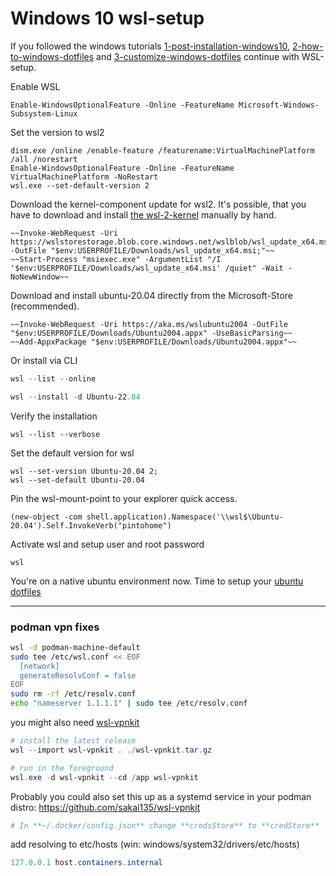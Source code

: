 # Windows 10 wsl-setup

If you followed the windows tutorials [1-post-installation-windows10](1-post-installation-windows10.md),
[2-how-to-windows-dotfiles](2-how-to-windows-dotfiles.md) and
[3-customize-windows-dotfiles](3-customize-windows-dotfiles.md) continue with WSL-setup.


Enable WSL

    Enable-WindowsOptionalFeature -Online -FeatureName Microsoft-Windows-Subsystem-Linux

Set the version to wsl2

    dism.exe /online /enable-feature /featurename:VirtualMachinePlatform /all /norestart
    Enable-WindowsOptionalFeature -Online -FeatureName VirtualMachinePlatform -NoRestart
    wsl.exe --set-default-version 2

Download the kernel-component update for wsl2. It's possible, that you have to download
and install [the wsl-2-kernel](https://docs.microsoft.com/de-de/windows/wsl/wsl2-kernel) manually by hand.

    ~~Invoke-WebRequest -Uri https://wslstorestorage.blob.core.windows.net/wslblob/wsl_update_x64.msi -OutFile "$env:USERPROFILE/Downloads/wsl_update_x64.msi;"~~
    ~~Start-Process "msiexec.exe" -ArgumentList "/I '$env:USERPROFILE/Downloads/wsl_update_x64.msi' /quiet" -Wait -NoNewWindow~~

Download and install ubuntu-20.04 directly from the Microsoft-Store (recommended).

    ~~Invoke-WebRequest -Uri https://aka.ms/wslubuntu2004 -OutFile "$env:USERPROFILE/Downloads/Ubuntu2004.appx" -UseBasicParsing~~
    ~~Add-AppxPackage "$env:USERPROFILE/Downloads/Ubuntu2004.appx"~~

Or install via CLI

```powershell
wsl --list --online

wsl --install -d Ubuntu-22.04
```

Verify the installation

    wsl --list --verbose

Set the default version for wsl

    wsl --set-version Ubuntu-20.04 2;
    wsl --set-default Ubuntu-20.04

Pin the wsl-mount-point to your explorer quick access.

    (new-object -com shell.application).Namespace('\\wsl$\Ubuntu-20.04').Self.InvokeVerb("pintohome")


Activate wsl and setup user and root password

    wsl

You're on a native ubuntu environment now. Time to setup your [ubuntu dotfiles](../ubuntu/1-how-to-ubuntu-dotfiles.md)

---

### podman vpn fixes

```bash
wsl -d podman-machine-default
sudo tee /etc/wsl.conf << EOF  
  [network]  
  generateResolvConf = false  
EOF
sudo rm -rf /etc/resolv.conf
echo "nameserver 1.1.1.1" | sudo tee /etc/resolv.conf
```

you might also need [wsl-vpnkit](https://github.com/sakai135/wsl-vpnkit)
```powershell
# install the latest release
wsl --import wsl-vpnkit . ./wsl-vpnkit.tar.gz

# run in the foreground
wsl.exe -d wsl-vpnkit --cd /app wsl-vpnkit
```

Probably you could also set this up as a systemd service in your podman distro: https://github.com/sakai135/wsl-vpnkit  

```powershell
# In **~/.docker/config.json** change **credsStore** to **credStore**
```


add resolving to etc/hosts (win: windows/system32/drivers/etc/hosts)
```powershell
127.0.0.1 host.containers.internal 
```